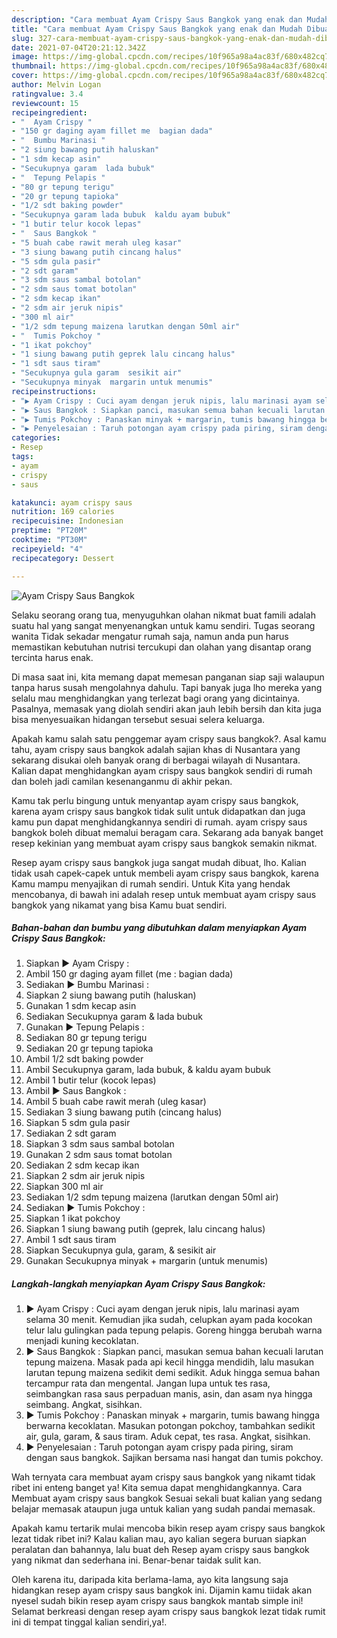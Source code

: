 ```yaml
---
description: "Cara membuat Ayam Crispy Saus Bangkok yang enak dan Mudah Dibuat"
title: "Cara membuat Ayam Crispy Saus Bangkok yang enak dan Mudah Dibuat"
slug: 327-cara-membuat-ayam-crispy-saus-bangkok-yang-enak-dan-mudah-dibuat
date: 2021-07-04T20:21:12.342Z
image: https://img-global.cpcdn.com/recipes/10f965a98a4ac83f/680x482cq70/ayam-crispy-saus-bangkok-foto-resep-utama.jpg
thumbnail: https://img-global.cpcdn.com/recipes/10f965a98a4ac83f/680x482cq70/ayam-crispy-saus-bangkok-foto-resep-utama.jpg
cover: https://img-global.cpcdn.com/recipes/10f965a98a4ac83f/680x482cq70/ayam-crispy-saus-bangkok-foto-resep-utama.jpg
author: Melvin Logan
ratingvalue: 3.4
reviewcount: 15
recipeingredient:
- "  Ayam Crispy "
- "150 gr daging ayam fillet me  bagian dada"
- "  Bumbu Marinasi "
- "2 siung bawang putih haluskan"
- "1 sdm kecap asin"
- "Secukupnya garam  lada bubuk"
- "  Tepung Pelapis "
- "80 gr tepung terigu"
- "20 gr tepung tapioka"
- "1/2 sdt baking powder"
- "Secukupnya garam lada bubuk  kaldu ayam bubuk"
- "1 butir telur kocok lepas"
- "  Saus Bangkok "
- "5 buah cabe rawit merah uleg kasar"
- "3 siung bawang putih cincang halus"
- "5 sdm gula pasir"
- "2 sdt garam"
- "3 sdm saus sambal botolan"
- "2 sdm saus tomat botolan"
- "2 sdm kecap ikan"
- "2 sdm air jeruk nipis"
- "300 ml air"
- "1/2 sdm tepung maizena larutkan dengan 50ml air"
- "  Tumis Pokchoy "
- "1 ikat pokchoy"
- "1 siung bawang putih geprek lalu cincang halus"
- "1 sdt saus tiram"
- "Secukupnya gula garam  sesikit air"
- "Secukupnya minyak  margarin untuk menumis"
recipeinstructions:
- "▶️ Ayam Crispy : Cuci ayam dengan jeruk nipis, lalu marinasi ayam selama 30 menit. Kemudian jika sudah, celupkan ayam pada kocokan telur lalu gulingkan pada tepung pelapis. Goreng hingga berubah warna menjadi kuning kecoklatan."
- "▶️ Saus Bangkok : Siapkan panci, masukan semua bahan kecuali larutan tepung maizena. Masak pada api kecil hingga mendidih, lalu masukan larutan tepung maizena sedikit demi sedikit. Aduk hingga semua bahan tercampur rata dan mengental. Jangan lupa untuk tes rasa, seimbangkan rasa saus perpaduan manis, asin, dan asam nya hingga seimbang. Angkat, sisihkan."
- "▶️ Tumis Pokchoy : Panaskan minyak + margarin, tumis bawang hingga berwarna kecoklatan. Masukan potongan pokchoy, tambahkan sedikit air, gula, garam, &amp; saus tiram. Aduk cepat, tes rasa. Angkat, sisihkan."
- "▶️ Penyelesaian : Taruh potongan ayam crispy pada piring, siram dengan saus bangkok. Sajikan bersama nasi hangat dan tumis pokchoy."
categories:
- Resep
tags:
- ayam
- crispy
- saus

katakunci: ayam crispy saus 
nutrition: 169 calories
recipecuisine: Indonesian
preptime: "PT20M"
cooktime: "PT30M"
recipeyield: "4"
recipecategory: Dessert

---
```



![Ayam Crispy Saus Bangkok](https://img-global.cpcdn.com/recipes/10f965a98a4ac83f/680x482cq70/ayam-crispy-saus-bangkok-foto-resep-utama.jpg)

Selaku seorang orang tua, menyuguhkan olahan nikmat buat famili adalah suatu hal yang sangat menyenangkan untuk kamu sendiri. Tugas seorang  wanita Tidak sekadar mengatur rumah saja, namun anda pun harus memastikan kebutuhan nutrisi tercukupi dan olahan yang disantap orang tercinta harus enak.

Di masa  saat ini, kita memang dapat memesan panganan siap saji walaupun tanpa harus susah mengolahnya dahulu. Tapi banyak juga lho mereka yang selalu mau menghidangkan yang terlezat bagi orang yang dicintainya. Pasalnya, memasak yang diolah sendiri akan jauh lebih bersih dan kita juga bisa menyesuaikan hidangan tersebut sesuai selera keluarga. 



Apakah kamu salah satu penggemar ayam crispy saus bangkok?. Asal kamu tahu, ayam crispy saus bangkok adalah sajian khas di Nusantara yang sekarang disukai oleh banyak orang di berbagai wilayah di Nusantara. Kalian dapat menghidangkan ayam crispy saus bangkok sendiri di rumah dan boleh jadi camilan kesenanganmu di akhir pekan.

Kamu tak perlu bingung untuk menyantap ayam crispy saus bangkok, karena ayam crispy saus bangkok tidak sulit untuk didapatkan dan juga kamu pun dapat menghidangkannya sendiri di rumah. ayam crispy saus bangkok boleh dibuat memalui beragam cara. Sekarang ada banyak banget resep kekinian yang membuat ayam crispy saus bangkok semakin nikmat.

Resep ayam crispy saus bangkok juga sangat mudah dibuat, lho. Kalian tidak usah capek-capek untuk membeli ayam crispy saus bangkok, karena Kamu mampu menyajikan di rumah sendiri. Untuk Kita yang hendak mencobanya, di bawah ini adalah resep untuk membuat ayam crispy saus bangkok yang nikamat yang bisa Kamu buat sendiri.

<!--inarticleads1-->

##### Bahan-bahan dan bumbu yang dibutuhkan dalam menyiapkan Ayam Crispy Saus Bangkok:

1. Siapkan  ▶️ Ayam Crispy :
1. Ambil 150 gr daging ayam fillet (me : bagian dada)
1. Sediakan  ▶️ Bumbu Marinasi :
1. Siapkan 2 siung bawang putih (haluskan)
1. Gunakan 1 sdm kecap asin
1. Sediakan Secukupnya garam &amp; lada bubuk
1. Gunakan  ▶️ Tepung Pelapis :
1. Sediakan 80 gr tepung terigu
1. Sediakan 20 gr tepung tapioka
1. Ambil 1/2 sdt baking powder
1. Ambil Secukupnya garam, lada bubuk, &amp; kaldu ayam bubuk
1. Ambil 1 butir telur (kocok lepas)
1. Ambil  ▶️ Saus Bangkok :
1. Ambil 5 buah cabe rawit merah (uleg kasar)
1. Sediakan 3 siung bawang putih (cincang halus)
1. Siapkan 5 sdm gula pasir
1. Sediakan 2 sdt garam
1. Siapkan 3 sdm saus sambal botolan
1. Gunakan 2 sdm saus tomat botolan
1. Sediakan 2 sdm kecap ikan
1. Siapkan 2 sdm air jeruk nipis
1. Siapkan 300 ml air
1. Sediakan 1/2 sdm tepung maizena (larutkan dengan 50ml air)
1. Sediakan  ▶️ Tumis Pokchoy :
1. Siapkan 1 ikat pokchoy
1. Siapkan 1 siung bawang putih (geprek, lalu cincang halus)
1. Ambil 1 sdt saus tiram
1. Siapkan Secukupnya gula, garam, &amp; sesikit air
1. Gunakan Secukupnya minyak + margarin (untuk menumis)




<!--inarticleads2-->

##### Langkah-langkah menyiapkan Ayam Crispy Saus Bangkok:

1. ▶️ Ayam Crispy : Cuci ayam dengan jeruk nipis, lalu marinasi ayam selama 30 menit. Kemudian jika sudah, celupkan ayam pada kocokan telur lalu gulingkan pada tepung pelapis. Goreng hingga berubah warna menjadi kuning kecoklatan.
1. ▶️ Saus Bangkok : Siapkan panci, masukan semua bahan kecuali larutan tepung maizena. Masak pada api kecil hingga mendidih, lalu masukan larutan tepung maizena sedikit demi sedikit. Aduk hingga semua bahan tercampur rata dan mengental. Jangan lupa untuk tes rasa, seimbangkan rasa saus perpaduan manis, asin, dan asam nya hingga seimbang. Angkat, sisihkan.
1. ▶️ Tumis Pokchoy : Panaskan minyak + margarin, tumis bawang hingga berwarna kecoklatan. Masukan potongan pokchoy, tambahkan sedikit air, gula, garam, &amp; saus tiram. Aduk cepat, tes rasa. Angkat, sisihkan.
1. ▶️ Penyelesaian : Taruh potongan ayam crispy pada piring, siram dengan saus bangkok. Sajikan bersama nasi hangat dan tumis pokchoy.




Wah ternyata cara membuat ayam crispy saus bangkok yang nikamt tidak ribet ini enteng banget ya! Kita semua dapat menghidangkannya. Cara Membuat ayam crispy saus bangkok Sesuai sekali buat kalian yang sedang belajar memasak ataupun juga untuk kalian yang sudah pandai memasak.

Apakah kamu tertarik mulai mencoba bikin resep ayam crispy saus bangkok lezat tidak ribet ini? Kalau kalian mau, ayo kalian segera buruan siapkan peralatan dan bahannya, lalu buat deh Resep ayam crispy saus bangkok yang nikmat dan sederhana ini. Benar-benar taidak sulit kan. 

Oleh karena itu, daripada kita berlama-lama, ayo kita langsung saja hidangkan resep ayam crispy saus bangkok ini. Dijamin kamu tiidak akan nyesel sudah bikin resep ayam crispy saus bangkok mantab simple ini! Selamat berkreasi dengan resep ayam crispy saus bangkok lezat tidak rumit ini di tempat tinggal kalian sendiri,ya!.

